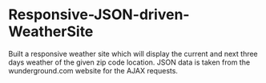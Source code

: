 # Responsive-JSON-driven-WeatherSite
Built a responsive weather site which will display the current and next three days weather of the given zip code location. JSON data is taken from the wunderground.com website for the AJAX requests.  

